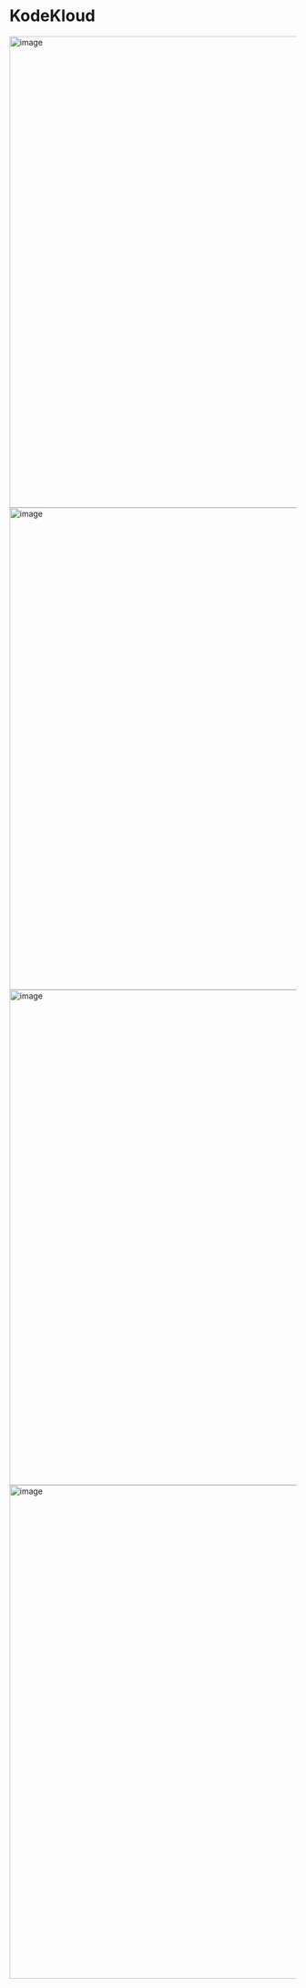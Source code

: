 # KodeKloud
<img width="1168" height="827" alt="image" src="https://github.com/user-attachments/assets/fc03c3f6-9e5e-46cb-8d46-41440f32d79b" />

<img width="1196" height="846" alt="image" src="https://github.com/user-attachments/assets/0ef89466-6040-4d40-af13-568c2a1753bf" />

<img width="1227" height="869" alt="image" src="https://github.com/user-attachments/assets/21657ae6-2f5f-4f2c-a451-ae9acc160d0b" />

<img width="1228" height="866" alt="image" src="https://github.com/user-attachments/assets/ad1d2fc5-a2e3-4c26-b5ff-80e7cddc2612" />
